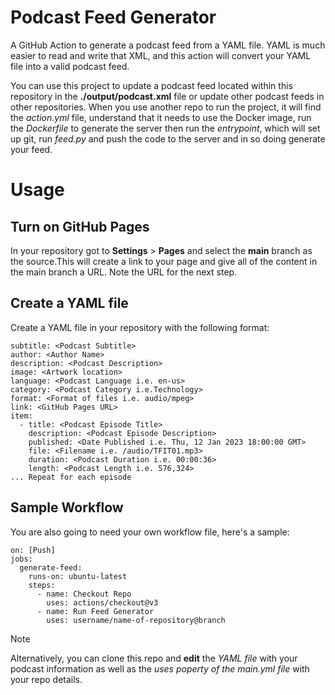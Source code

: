 # Podcast Feed Generator
A GitHub Action to generate a podcast feed from a YAML file. YAML is much easier to read and write that XML, and this action will convert your YAML file into a valid podcast feed.

You can use this project to update a podcast feed located within this repository in the **./output/podcast.xml** file or update other podcast feeds in other repositories. When you use another repo to run the project, it will find the _action.yml_ file, understand that it needs to use the Docker image, run the _Dockerfile_ to generate the server then run the _entrypoint_, which will set up git, run _feed.py_ and push the code to the server and in so doing generate your feed.

# Usage
## Turn on GitHub Pages
In your repository got to **Settings** > **Pages** and select the **main** branch as the source.This will create a link to your page and give all of the content in the main branch a URL. Note the URL for the next step.

## Create a YAML file
Create a YAML file in your repository with the following format:

```title: <Podcast Title>
subtitle: <Podcast Subtitle>
author: <Author Name>
description: <Podcast Description>
image: <Artwork location>
language: <Podcast Language i.e. en-us>
category: <Podcast Category i.e.Technology>
format: <Format of files i.e. audio/mpeg>
link: <GitHub Pages URL>
item:
  - title: <Podcast Episode Title>
    description: <Podcast Episode Description>
    published: <Date Published i.e. Thu, 12 Jan 2023 18:00:00 GMT>
    file: <Filename i.e. /audio/TFIT01.mp3>
    duration: <Podcast Duration i.e. 00:00:36>
    length: <Podcast Length i.e. 576,324>
... Repeat for each episode
```
## Sample Workflow
You are also going to need your own workflow file, here's a sample:
```name: Generate Feed
on: [Push]
jobs:
  generate-feed:
    runs-on: ubuntu-latest
    steps:
      - name: Checkout Repo
        uses: actions/checkout@v3
      - name: Run Feed Generator
        uses: username/name-of-repository@branch
```

> [!NOTE]
> Alternatively, you can clone this repo and **edit** the _YAML file_ with your podcast information as well as the _uses poperty of the main.yml file_ with your repo details.
